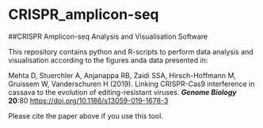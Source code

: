 # CRISPR_amplicon-seq
##CRISPR Amplicon-seq Analysis and Visualisation Software  


This repository contains python and R-scripts to perform data analysis and visualisation according to the figures anda data presented in: 

Mehta D, Stuerchler A, Anjanappa RB, Zaidi SSA, Hirsch-Hoffmann M, Gruissem W, Vanderschuren H (2019). Linking CRISPR-Cas9 interference in cassava to the evolution of editing-resistant viruses. **_Genome Biology_** **20**:80 https://doi.org/10.1186/s13059-019-1678-3

Please cite the paper above if you use this tool. 
